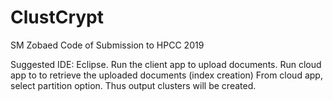 # ClustCrypt
SM Zobaed Code of Submission to HPCC 2019


Suggested IDE: Eclipse. 
Run the client app to upload documents. 
Run cloud app to to retrieve the uploaded documents (index creation)
From cloud app, select partition option. 
Thus output clusters will be created.
